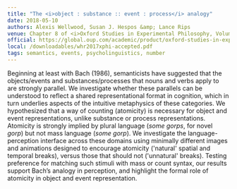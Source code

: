 ```yaml
---
title: "The <i>object : substance :: event : process</i> analogy"
date: 2018-05-10
authors: Alexis Wellwood, Susan J. Hespos &amp; Lance Rips
venue: Chapter 8 of <i>Oxford Studies in Experimental Philosophy, Volume 2</i>, Oxford University Press
official: https://global.oup.com/academic/product/oxford-studies-in-experimental-philosophy-volume-2-9780198815259
local: /downloadables/whr2017xphi-accepted.pdf
tags: semantics, events, psycholinguistics, number
---
```


Beginning at least with Bach (1986), semanticists have suggested that the objects/events and substances/processes that nouns and verbs apply to are strongly parallel. We investigate whether these parallels can be understood to reflect a shared representational format in cognition, which in turn underlies aspects of the intuitive metaphysics of these categories. We hypothesized that a way of counting (atomicity) is necessary for object and event representations, unlike substance or process representations. Atomicity is strongly implied by plural language (*some gorps*, for novel *gorp*) but not mass language (*some gorp*). We investigate the language-perception interface across these domains using minimally different images and animations designed to encourage atomicity ('natural' spatial and temporal breaks), versus those that should not ('unnatural' breaks). Testing preference for matching such stimuli with mass or count syntax, our results support Bach’s analogy in perception, and highlight the formal role of atomicity in object and event representation.